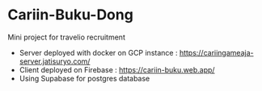 # Cariin-Buku-Dong
Mini project for travelio recruitment

- Server deployed with docker on GCP instance : https://cariingameaja-server.jatisuryo.com/
- Client deployed on Firebase : https://cariin-buku.web.app/
- Using Supabase for postgres database


